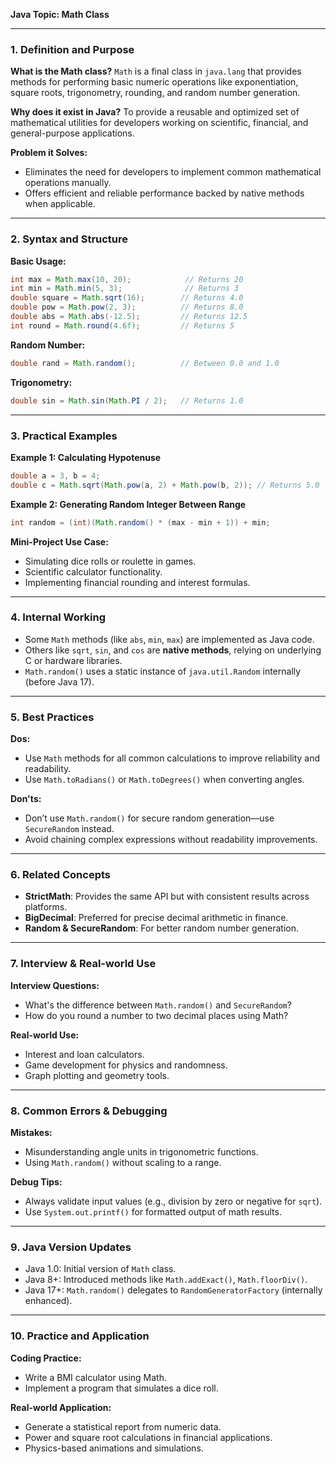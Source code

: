 **Java Topic: Math Class**

---

### 1. Definition and Purpose
**What is the Math class?**
`Math` is a final class in `java.lang` that provides methods for performing basic numeric operations like exponentiation, square roots, trigonometry, rounding, and random number generation.

**Why does it exist in Java?**
To provide a reusable and optimized set of mathematical utilities for developers working on scientific, financial, and general-purpose applications.

**Problem it Solves:**
- Eliminates the need for developers to implement common mathematical operations manually.
- Offers efficient and reliable performance backed by native methods when applicable.

---

### 2. Syntax and Structure
**Basic Usage:**
```java
int max = Math.max(10, 20);            // Returns 20
int min = Math.min(5, 3);              // Returns 3
double square = Math.sqrt(16);        // Returns 4.0
double pow = Math.pow(2, 3);          // Returns 8.0
double abs = Math.abs(-12.5);         // Returns 12.5
int round = Math.round(4.6f);         // Returns 5
```

**Random Number:**
```java
double rand = Math.random();          // Between 0.0 and 1.0
```

**Trigonometry:**
```java
double sin = Math.sin(Math.PI / 2);   // Returns 1.0
```

---

### 3. Practical Examples
**Example 1: Calculating Hypotenuse**
```java
double a = 3, b = 4;
double c = Math.sqrt(Math.pow(a, 2) + Math.pow(b, 2)); // Returns 5.0
```

**Example 2: Generating Random Integer Between Range**
```java
int random = (int)(Math.random() * (max - min + 1)) + min;
```

**Mini-Project Use Case:**
- Simulating dice rolls or roulette in games.
- Scientific calculator functionality.
- Implementing financial rounding and interest formulas.

---

### 4. Internal Working
- Some `Math` methods (like `abs`, `min`, `max`) are implemented as Java code.
- Others like `sqrt`, `sin`, and `cos` are **native methods**, relying on underlying C or hardware libraries.
- `Math.random()` uses a static instance of `java.util.Random` internally (before Java 17).

---

### 5. Best Practices
**Dos:**
- Use `Math` methods for all common calculations to improve reliability and readability.
- Use `Math.toRadians()` or `Math.toDegrees()` when converting angles.

**Don'ts:**
- Don’t use `Math.random()` for secure random generation—use `SecureRandom` instead.
- Avoid chaining complex expressions without readability improvements.

---

### 6. Related Concepts
- **StrictMath**: Provides the same API but with consistent results across platforms.
- **BigDecimal**: Preferred for precise decimal arithmetic in finance.
- **Random & SecureRandom**: For better random number generation.

---

### 7. Interview & Real-world Use
**Interview Questions:**
- What's the difference between `Math.random()` and `SecureRandom`?
- How do you round a number to two decimal places using Math?

**Real-world Use:**
- Interest and loan calculators.
- Game development for physics and randomness.
- Graph plotting and geometry tools.

---

### 8. Common Errors & Debugging
**Mistakes:**
- Misunderstanding angle units in trigonometric functions.
- Using `Math.random()` without scaling to a range.

**Debug Tips:**
- Always validate input values (e.g., division by zero or negative for `sqrt`).
- Use `System.out.printf()` for formatted output of math results.

---

### 9. Java Version Updates
- Java 1.0: Initial version of `Math` class.
- Java 8+: Introduced methods like `Math.addExact()`, `Math.floorDiv()`.
- Java 17+: `Math.random()` delegates to `RandomGeneratorFactory` (internally enhanced).

---

### 10. Practice and Application
**Coding Practice:**
- Write a BMI calculator using Math.
- Implement a program that simulates a dice roll.

**Real-world Application:**
- Generate a statistical report from numeric data.
- Power and square root calculations in financial applications.
- Physics-based animations and simulations.

